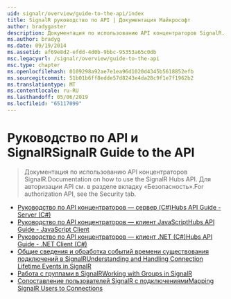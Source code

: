 ```yaml
---
uid: signalr/overview/guide-to-the-api/index
title: SignalR руководство по API | Документация Майкрософт
author: bradygaster
description: Документация по использованию API концентраторов SignalR. Для авторизации API см. в разделе вкладку «Безопасность».
ms.author: bradyg
ms.date: 09/19/2014
ms.assetid: af69e8d2-efdd-4d0b-9bbc-95353a65c0db
msc.legacyurl: /signalr/overview/guide-to-the-api
msc.type: chapter
ms.openlocfilehash: 0109298a92ae7e1ea96d1020d4345b5618852efb
ms.sourcegitcommit: 51b01b6ff8edde57d8243e4da28c9f1e7f1962b2
ms.translationtype: MT
ms.contentlocale: ru-RU
ms.lasthandoff: 05/06/2019
ms.locfileid: "65117099"
---
```

# <a name="signalr-guide-to-the-api"></a><span data-ttu-id="91989-104">Руководство по API и SignalR</span><span class="sxs-lookup"><span data-stu-id="91989-104">SignalR Guide to the API</span></span>

> <span data-ttu-id="91989-105">Документация по использованию API концентраторов SignalR.</span><span class="sxs-lookup"><span data-stu-id="91989-105">Documentation on how to use the SignalR Hubs API.</span></span> <span data-ttu-id="91989-106">Для авторизации API см. в разделе вкладку «Безопасность».</span><span class="sxs-lookup"><span data-stu-id="91989-106">For authorization API, see the Security tab.</span></span>

- [<span data-ttu-id="91989-107">Руководство по API концентраторов — сервер (C#)</span><span class="sxs-lookup"><span data-stu-id="91989-107">Hubs API Guide - Server (C#)</span></span>](hubs-api-guide-server.md)
- [<span data-ttu-id="91989-108">Руководство по API концентраторов — клиент JavaScript</span><span class="sxs-lookup"><span data-stu-id="91989-108">Hubs API Guide - JavaScript Client</span></span>](hubs-api-guide-javascript-client.md)
- [<span data-ttu-id="91989-109">Руководство по API концентраторов — клиент .NET (C#)</span><span class="sxs-lookup"><span data-stu-id="91989-109">Hubs API Guide - .NET Client (C#)</span></span>](hubs-api-guide-net-client.md)
- [<span data-ttu-id="91989-110">Общие сведения и обработка событий времени существования подключений в SignalR</span><span class="sxs-lookup"><span data-stu-id="91989-110">Understanding and Handling Connection Lifetime Events in SignalR</span></span>](handling-connection-lifetime-events.md)
- [<span data-ttu-id="91989-111">Работа с группами в SignalR</span><span class="sxs-lookup"><span data-stu-id="91989-111">Working with Groups in SignalR</span></span>](working-with-groups.md)
- [<span data-ttu-id="91989-112">Сопоставление пользователей SignalR с подключениями</span><span class="sxs-lookup"><span data-stu-id="91989-112">Mapping SignalR Users to Connections</span></span>](mapping-users-to-connections.md)
